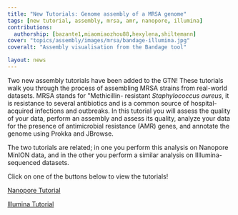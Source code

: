 ```yaml
---
title: "New Tutorials: Genome assembly of a MRSA genome"
tags: [new tutorial, assembly, mrsa, amr, nanopore, illumina]
contributions:
  authorship: [bazante1,miaomiaozhou88,hexylena,shiltemann]
cover: "topics/assembly/images/mrsa/bandage-illumina.jpg"
coveralt: "Assembly visualisation from the Bandage tool"

layout: news
---
```


Two new assembly tutorials have been added to the GTN! These tutorials walk you through the
process of assembling MRSA strains from real-world datasets. MRSA stands for "Methicillin-
resistant *Staphylococcus aureus*, it is resistance to several antibiotics and is a common
source of hospital-acquired infections and outbreaks. In this tutorial you will assess the
quality of your data, perform an assembly and assess its quality, analyze your data for the
presence of antimicrobial resistance (AMR) genes, and annotate the genome using Prokka and
JBrowse.

The two tutorials are related; in one you perform this analysis on Nanopore MinION data, and
in the other you perform a similar analysis on Illlumina-sequenced datasets.

Click on one of the buttons below to view the tutorials!

<a href="{% link topics/assembly/tutorials/mrsa-nanopore/tutorial.md %}" class="btn btn-primary">Nanopore Tutorial</a>

<a href="{% link topics/assembly/tutorials/mrsa-illumina/tutorial.md %}" class="btn btn-primary">Illumina Tutorial</a>
